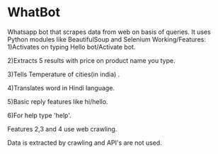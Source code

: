 # WhatBot
Whatsapp bot that scrapes data from web on basis of queries.
It uses Python modules like BeautifulSoup and Selenium
Working/Features:
1)Activates on typing Hello bot/Activate bot.

2)Extracts 5 results with price on product name you type.

3)Tells Temperature of cities(in india) .

4)Translates word in Hindi language.

5)Basic reply features like hi/hello.

6)For help type 'help'.

Features 2,3 and 4 use web crawling.

Data is extracted by crawling and API's are not used.
